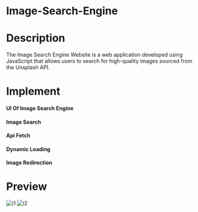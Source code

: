 # Image-Search-Engine

# Description 
The Image Search Engine Website is a web application developed using JavaScript that allows users to search for high-quality images sourced from the Unsplash API. 

# Implement
#### UI Of Image Search Engine
#### Image Search
#### Api Fetch
#### Dynamic Loading
#### Image Redirection

# Preview
![i1](https://github.com/Shubham7906/Image-Search-Engine/assets/76210714/c19ff574-50f8-4e6e-b860-033e65a13a73)
![i2](https://github.com/Shubham7906/Image-Search-Engine/assets/76210714/03ca582e-0bc2-4d9e-8c2f-2f6fc7f4b1d8)
